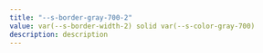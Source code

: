 ```yaml
---
title: "--s-border-gray-700-2"
value: var(--s-border-width-2) solid var(--s-color-gray-700)
description: description
---
```

